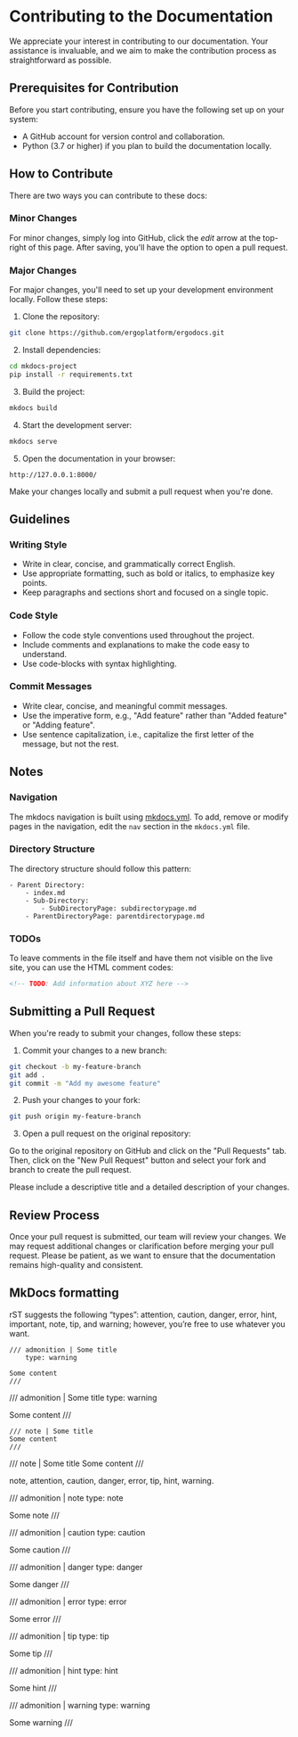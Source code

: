 # Contributing to the Documentation

We appreciate your interest in contributing to our documentation. Your assistance is invaluable, and we aim to make the contribution process as straightforward as possible.

## Prerequisites for Contribution

Before you start contributing, ensure you have the following set up on your system:

- A GitHub account for version control and collaboration.
- Python (3.7 or higher) if you plan to build the documentation locally.

## How to Contribute

There are two ways you can contribute to these docs:

### Minor Changes

For minor changes, simply log into GitHub, click the *edit* arrow at the top-right of this page. After saving, you'll have the option to open a pull request.

### Major Changes

For major changes, you'll need to set up your development environment locally. Follow these steps:

1. Clone the repository:

```bash
git clone https://github.com/ergoplatform/ergodocs.git
```

2. Install dependencies:

```bash
cd mkdocs-project
pip install -r requirements.txt
```

3. Build the project:

```bash
mkdocs build
```

4. Start the development server:

```bash
mkdocs serve
```

5. Open the documentation in your browser:

```
http://127.0.0.1:8000/
```

Make your changes locally and submit a pull request when you're done.

## Guidelines

### Writing Style

- Write in clear, concise, and grammatically correct English.
- Use appropriate formatting, such as bold or italics, to emphasize key points.
- Keep paragraphs and sections short and focused on a single topic.

### Code Style

- Follow the code style conventions used throughout the project.
- Include comments and explanations to make the code easy to understand.
- Use code-blocks with syntax highlighting. 

### Commit Messages

- Write clear, concise, and meaningful commit messages.
- Use the imperative form, e.g., "Add feature" rather than "Added feature" or "Adding feature".
- Use sentence capitalization, i.e., capitalize the first letter of the message, but not the rest.

## Notes

### Navigation

The mkdocs navigation is built using [mkdocs.yml](/../../mkdocs.yml). To add, remove or modify pages in the navigation, edit the `nav` section in the `mkdocs.yml` file.

### Directory Structure

The directory structure should follow this pattern:

```
- Parent Directory:
    - index.md
    - Sub-Directory:
        - SubDirectoryPage: subdirectorypage.md
    - ParentDirectoryPage: parentdirectorypage.md
```

### TODOs

To leave comments in the file itself and have them not visible on the live site, you can use the HTML comment codes:

```html
<!-- TODO: Add information about XYZ here -->
```

## Submitting a Pull Request

When you're ready to submit your changes, follow these steps:

1. Commit your changes to a new branch:

```bash
git checkout -b my-feature-branch
git add .
git commit -m "Add my awesome feature"
```

2. Push your changes to your fork:

```bash
git push origin my-feature-branch
```

3. Open a pull request on the original repository:

Go to the original repository on GitHub and click on the "Pull Requests" tab. Then, click on the "New Pull Request" button and select your fork and branch to create the pull request.

Please include a descriptive title and a detailed description of your changes.

## Review Process

Once your pull request is submitted, our team will review your changes. We may request additional changes or clarification before merging your pull request. Please be patient, as we want to ensure that the documentation remains high-quality and consistent.


## MkDocs formatting

rST suggests the following “types”: attention, caution, danger, error, hint, important, note, tip, and warning; however, you’re free to use whatever you want.


```
/// admonition | Some title
    type: warning

Some content
///
```

/// admonition | Some title
    type: warning

Some content
///

```
/// note | Some title
Some content
///
```

/// note | Some title
Some content
///

note, attention, caution, danger, error, tip, hint, warning.

/// admonition | note
    type: note

Some note
///

/// admonition | caution
    type: caution

Some caution
///

/// admonition | danger
    type: danger

Some danger
///

/// admonition | error
    type: error

Some error
///


/// admonition | tip
    type: tip

Some tip
///



/// admonition | hint
    type: hint

Some hint
///

/// admonition | warning
    type: warning

Some warning
///